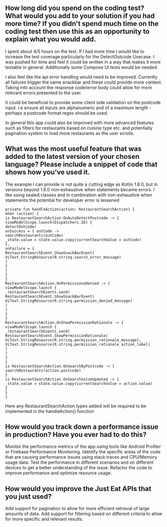 ## How long did you spend on the coding test? What would you add to your solution if you had more time? If you didn't spend much time on the coding test then use this as an opportunity to explain what you would add.
I spent about 4/5 hours on the test. If I had more time I would like to increase the test coverage particularly for the DetectOutcode Usecase. I was pushed for time and feel it could be written in a way that makes it more
testable in general. Additionally some Compose UI tests would be needed.

I also feel like the api error handling would need to be improved. Currently all failures trigger the same snackbar and these could provide more context. Taking into account the response code/error body could
allow for more relevant errors presented to the user.

It could be beneficial to provide some client side validation on the postcode input. i.e ensure all inputs are alphanumeric and of a maximum length - perhaps a postcode format regex should be used. 

In general this app could also be improved with more advanced features such as filters for restaurants based on cuisine type etc. and potentially pagination system to load more restaurants as the user scrolls.

## What was the most useful feature that was added to the latest version of your chosen language? Please include a snippet of code that shows how you've used it.
The example I can provide is not quite a cutting edge as Kotlin 1.8.0, but in versions beyond 1.6.0 non-exhaustive when statements became errors. I like using sealed classes and
in combination with non-exhaustive when statements the potential for developer error is lessened

```
private fun handleAction(action: RestaurantSearchAction) {
when (action) {
is RestaurantSearchAction.OnAutoDetectPostcode -> {
viewModelScope.launch(Dispatchers.IO) {
detectOutCode(
onSuccess = { outCode ->
searchRestaurants(outCode)
_state.value = state.value.copy(currentSearchValue = outCode)
},
onFailure = {
RestaurantSearchEvent.ShowSnackBarEvent(
UiText.StringResource(R.string.search_error_message)
)
}
)
}
}
RestaurantSearchAction.OnPermissionsDenied -> {
viewModelScope.launch {
_restaurantSearchEvents.send(
RestaurantSearchEvent.ShowSnackBarEvent(
UiText.StringResource(R.string.permission_denied_message)
)
)
}
}
RestaurantSearchAction.OnShowPermissionRationale -> {
viewModelScope.launch {
_restaurantSearchEvents.send(
RestaurantSearchEvent.ShowPermissionRationale(
UiText.StringResource(R.string.permission_rationale_message),
UiText.StringResource(R.string.permission_rationale_action_label)
)
)
}
}
is RestaurantSearchAction.OnSearchByPostcode -> {
searchRestaurants(action.postcode)
}
is RestaurantSearchAction.OnSearchValueUpdated -> {
_state.value = state.value.copy(currentSearchValue = action.value)
}
}
}
```

Here any RestaurantSearchAction types added will be required to be implemented in the handleAction() function

## How would you track down a performance issue in production? Have you ever had to do this?

Monitor the performance metrics of the app using tools like Android Profiler or Firebase Performance Monitoring.
Identify the specific areas of the code that are causing performance issues using stack traces and CPU/Memory usage data.
Test the performance in different scenarios and on different devices to get a better understanding of the issue.
Refactor the code to improve performance and optimize resource usage.


## How would you improve the Just Eat APIs that you just used?

Add support for pagination to allow for more efficient retrieval of large amounts of data.
Add support for filtering based on different criteria to allow for more specific and relevant results.